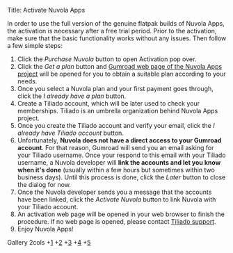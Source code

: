 Title: Activate Nuvola Apps

In order to use the full version of the genuine flatpak builds of Nuvola Apps, the activation is necessary after
a free trial period. Prior to the activation, make sure that the basic functionality works without any issues. Then
follow a few simple steps:

 1. Click the *Purchase Nuvola* button to open Activation pop over.
 2. Click the *Get a plan* button and
   [Gumroad web page of the Nuvola Apps project](https://gumroad.com/nuvola)
    will be opened for you to obtain a suitable plan according to your needs.
 3. Once you select a Nuvola plan and your first payment goes through, click the *I already have a plan* button.
 4. Create a Tiliado account, which will be later used to check your memberships. Tiliado is an umbrella organization
    behind Nuvola Apps project.
 5. Once you create the Tiliado account and verify your email, click the *I already have Tiliado account* button.
 6. Unfortunately, **Nuvola does not have a direct access to your Gumroad account**. For that reason,
    Gumroad will send you an email asking for your Tiliado username. Once your respond to this email with your
    Tiliado username, a Nuvola developer will **link the accounts and let you know when it's done**
    (usually within a few hours but sometimes within two business days).
    Until this process is done, click the *Later* button to close the dialog for now.
 7. Once the Nuvola developer sends you a message that the accounts have been linked, click the *Activate Nuvola*
    button to link Nuvola with your Tiliado account.
 8. An activation web page will be opened in your web browser to finish the procedure. If no web page is opened,
    please contact [Tiliado support](mailto:support@tiliado.eu).
 9. Enjoy Nuvola Apps!

 Gallery 2cols
+[1](images/4/activation/nuvola_activation_1.png|320)
+[2](images/4/activation/nuvola_activation_2.png|320)
+[3](images/4/activation/nuvola_activation_3.png|320)
+[4](images/4/activation/nuvola_activation_4.png|320)
+[5](images/4/activation/nuvola_activation_5.png|320)
